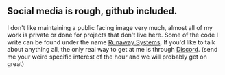 ## Social media is rough, github included.
I don't like maintaining a public facing image very much, almost all of my work is private or done for projects that don't live here. Some of the code I write can be found under the name [Runaway Systems](https://github.com/runawaysystems).
If you'd like to talk about anything all, the only real way to get at me is through [Discord](https://discord.com/users/230440842521870336). (send me your weird specific interest of the hour and we will probably get on great)

